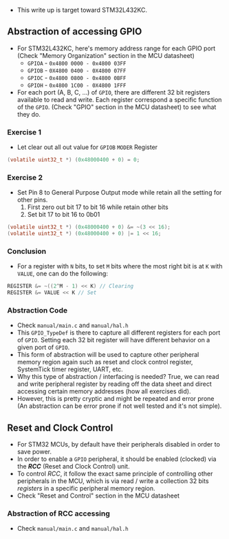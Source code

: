 - This write up is target toward STM32L432KC.

## Abstraction of accessing GPIO

- For STM32L432KC, here's memory address range for each GPIO port (Check "Memory 
Organization" section in the MCU datasheet)
    - `GPIOA` - `0x4800 0000 - 0x4800 03FF`
    - `GPIOB` - `0X4800 0400 - 0X4800 07FF`
    - `GPIOC` - `0x4800 0800 - 0x4800 0BFF`
    - `GPIOH` - `0x4800 1C00 - 0X4800 1FFF`
- For each port (A, B, C, ...) of `GPIO`, there are different 32 bit registers 
available to read and write. Each register correspond a specific function of 
the `GPIO`. (Check "GPIO" section in the MCU datasheet) to see what they do.

### Exercise 1

- Let clear out all out value for `GPIOB` `MODER` Register
```c
(volatile uint32_t *) (0x48000400 + 0) = 0;
```

### Exercise 2

- Set Pin 8 to General Purpose Output mode while retain all the setting for 
other pins.
    1. First zero out bit 17 to bit 16 while retain other bits
    2. Set bit 17 to bit 16 to 0b01
```c
(volatile uint32_t *) (0x48000400 + 0) &= ~(3 << 16);
(volatile uint32_t *) (0x48000400 + 0) |= 1 << 16;
```

### Conclusion

- For a register with `N` bits, to set `M` bits where the most right bit is at 
`K` with `VALUE`, one can do the following:
```c
REGISTER &= ~((2^M - 1) << K) // Clearing
REGISTER &= VALUE << K // Set
```

### Abstraction Code

- Check `manual/main.c` and `manual/hal.h`
- This `GPIO_TypeDef` is there to capture all different registers for each port 
of `GPIO`. Setting each 32 bit register will have different behavior on a given 
port of `GPIO`. 
- This form of abstraction will be used to capture other peripheral memory region 
again such as reset and clock control register, SystemTick timer register, UART, 
etc.
- Why this type of abstraction / interfacing is needed? True, we can read and 
write peripheral register by reading off the data sheet and direct accessing 
certain memory addresses (how all exercises did).
- However, this is pretty cryptic and might be repeated and error prone (An 
abstraction can be error prone if not well tested and it's not simple).

## Reset and Clock Control

- For STM32 MCUs, by default have their peripherals disabled in order to save 
power.
- In order to enable a `GPIO` peripheral, it should be enabled (clocked) via the 
***RCC*** (Reset and Clock Control) unit.
- To control *RCC*, it follow the exact same principle of controlling other 
peripherals in the MCU, which is via read / write a collection 32 bits *registers* 
in a specific peripheral memory region.
- Check "Reset and Control" section in the MCU datasheet 

### Abstraction of RCC accessing 

- Check `manual/main.c` and `manual/hal.h`


